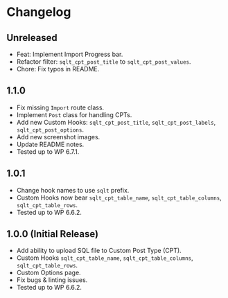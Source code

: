 # Changelog

## Unreleased
* Feat: Implement Import Progress bar.
* Refactor filter: `sqlt_cpt_post_title` to `sqlt_cpt_post_values`.
* Chore: Fix typos in README.

## 1.1.0
* Fix missing `Import` route class.
* Implement `Post` class for handling CPTs.
* Add new Custom Hooks: `sqlt_cpt_post_title`, `sqlt_cpt_post_labels`, `sqlt_cpt_post_options`.
* Add new screenshot images.
* Update README notes.
* Tested up to WP 6.7.1.

## 1.0.1
* Change hook names to use `sqlt` prefix.
* Custom Hooks now bear `sqlt_cpt_table_name`, `sqlt_cpt_table_columns`, `sqlt_cpt_table_rows`.
* Tested up to WP 6.6.2.

## 1.0.0 (Initial Release)
* Add ability to upload SQL file to Custom Post Type (CPT).
* Custom Hooks `sqlt_cpt_table_name`, `sqlt_cpt_table_columns`, `sqlt_cpt_table_rows`.
* Custom Options page.
* Fix bugs & linting issues.
* Tested up to WP 6.6.2.
